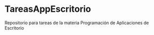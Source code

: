 # TareasAppEscritorio
Repositorio para tareas de la materia Programación de Aplicaciones de Escritorio
